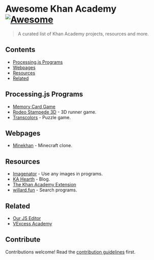 # Awesome Khan Academy [![Awesome](https://awesome.re/badge.svg)](https://awesome.re)

> A curated list of Khan Academy projects, resources and more.


## Contents

- [Processing.js Programs](#processingjs-programs)
- [Webpages](#webpages)
- [Resources](#resources)
- [Related](#related)


## Processing.js Programs

- [Memory Card Game](https://www.khanacademy.org/computer-programming/-/5648647542833152)
- [Rodeo Stampede 3D](https://www.khanacademy.org/computer-programming/-/5218478237696000) - 3D runner game.
- [Transcolors](https://www.khanacademy.org/computer-programming/-/2722008038) - Puzzle game.


## Webpages

- [Minekhan](https://www.khanacademy.org/computer-programming/-/5647155001376768) - Minecraft clone.


## Resources

- [Imagenator](http://la94022.com/~blyon/Javascript/KAImage/) - Use any images in programs.
- [KA Hearth](https://ka-hearth.learnerpages.com/) - Blog.
- [The Khan Academy Extension](https://chromewebstore.google.com/detail/the-khan-academy-extensio/gniggljddhajnfbkjndcgnomkddfcial)
- [willard.fun](https://willard.fun) - Search programs.


## Related

- [Our JS Editor](https://ourjseditor.com/)
- [VExcess Academy](https://vxsacademy.org/)


## Contribute

Contributions welcome! Read the [contribution guidelines](contributing.md) first.
